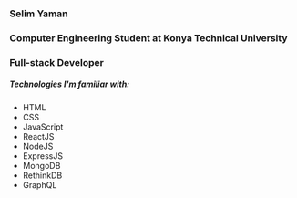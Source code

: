 ### Selim Yaman

<h3>Computer Engineering Student at Konya Technical University</h3>
<h3>Full-stack Developer</h3>

<h5>Technologies I'm familiar with:</h5>
<ul>
  <li>HTML</li>
  <li>CSS</li>
  <li>JavaScript</li>
  <li>ReactJS</li>
  <li>NodeJS</li>
  <li>ExpressJS</li>
  <li>MongoDB</li>
  <li>RethinkDB</li>
  <li>GraphQL</li>
</ul>

<!--
**nostoc34/nostoc34** is a ✨ _special_ ✨ repository because its `README.md` (this file) appears on your GitHub profile.

Here are some ideas to get you started:

- 🔭 I’m currently working on ...
- 🌱 I’m currently learning ...
- 👯 I’m looking to collaborate on ...
- 🤔 I’m looking for help with ...
- 💬 Ask me about ...
- 📫 How to reach me: ...
- 😄 Pronouns: ...
- ⚡ Fun fact: ...
-->
